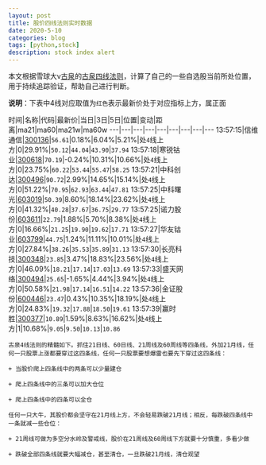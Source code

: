 ```yaml
---
layout: post
title: 股价四线法则实时数据
date: 2020-5-10
categories: blog
tags: [python,stock]
description: stock index alert
---
```



本文根据雪球大v[古泉](https://xueqiu.com/u/7148646888)的[古泉四线法则](https://xueqiu.com/7148646888/130498192)，计算了自己的一些自选股当前所处位置，用于持续追踪验证，帮助自己进行判断。

**说明**：下表中4线对应取值为`红色`表示最新价处于对应指标上方，属正面

时间|名称|代码|最新价|当日|3日|5日|位置|变动|距离|ma21|ma60|ma21w|ma60w
---|---|---|---|---|---|---|---|---
13:57:15|信维通信|[300136](https://xueqiu.com/S/SZ300136)|`56.61`|0.18%|6.04%|5.21%|处`4`线上方|0|29.91%|`50.12`|`44.04`|`43.90`|`37.94`
13:57:18|寒锐钴业|[300618](https://xueqiu.com/S/SZ300618)|`70.19`|-0.24%|10.31%|10.66%|处`4`线上方|0|23.75%|`60.22`|`53.44`|`55.47`|`58.25`
13:57:21|中科创达|[300496](https://xueqiu.com/S/SZ300496)|`90.72`|2.99%|14.65%|15.14%|处`4`线上方|0|51.22%|`70.95`|`62.93`|`63.44`|`47.81`
13:57:25|中科曙光|[603019](https://xueqiu.com/S/SH603019)|`50.39`|8.60%|18.14%|23.62%|处`4`线上方|0|41.32%|`40.28`|`37.67`|`36.75`|`29.77`
13:57:25|诺力股份|[603611](https://xueqiu.com/S/SH603611)|`22.79`|1.88%|5.70%|8.38%|处`4`线上方|0|16.66%|`21.25`|`19.90`|`19.62`|`17.71`
13:57:27|华友钴业|[603799](https://xueqiu.com/S/SH603799)|`44.75`|1.24%|11.11%|10.01%|处`4`线上方|0|27.84%|`38.26`|`35.53`|`35.89`|`31.13`
13:57:30|长亮科技|[300348](https://xueqiu.com/S/SZ300348)|`23.85`|3.47%|18.83%|23.56%|处`4`线上方|0|46.09%|`18.21`|`17.14`|`17.03`|`13.69`
13:57:33|盛天网络|[300494](https://xueqiu.com/S/SZ300494)|`25.65`|-1.65%|4.44%|3.94%|处`4`线上方|0|50.58%|`21.98`|`17.14`|`16.51`|`14.22`
13:57:36|金证股份|[600446](https://xueqiu.com/S/SH600446)|`23.47`|0.43%|10.35%|18.19%|处`4`线上方|0|24.83%|`19.32`|`17.88`|`18.50`|`19.61`
13:57:39|赢时胜|[300377](https://xueqiu.com/S/SZ300377)|`10.89`|1.59%|8.63%|16.62%|处`4`线上方|1|10.68%|`9.05`|`9.50`|`10.13`|`10.86`

```
古泉4线法则的精髓如下。抓住21日线、60日线、21周线及60周线等四条线，外加21月线，任何一只股票上涨都要穿过这四条线，任何一只股票要想爆雷也要先下穿过这四条线：

+ 当股价爬上四条线中的两条可以少量建仓

+ 爬上四条线中的三条可以加大仓位

+ 爬上四条线中的四条可以全仓

任何一只大牛，其股价都会坚守在21月线上方，不会轻易跌破21月线；相反，每跌破四条线中一条就减一些仓位：

+ 21周线可做为多空分水岭及警戒线，股价在21周线及60周线下方就要十分慎重，多看少做

+ 跌破全部四条线就要大幅减仓，甚至清仓，一旦跌破21月线，清仓观望
```